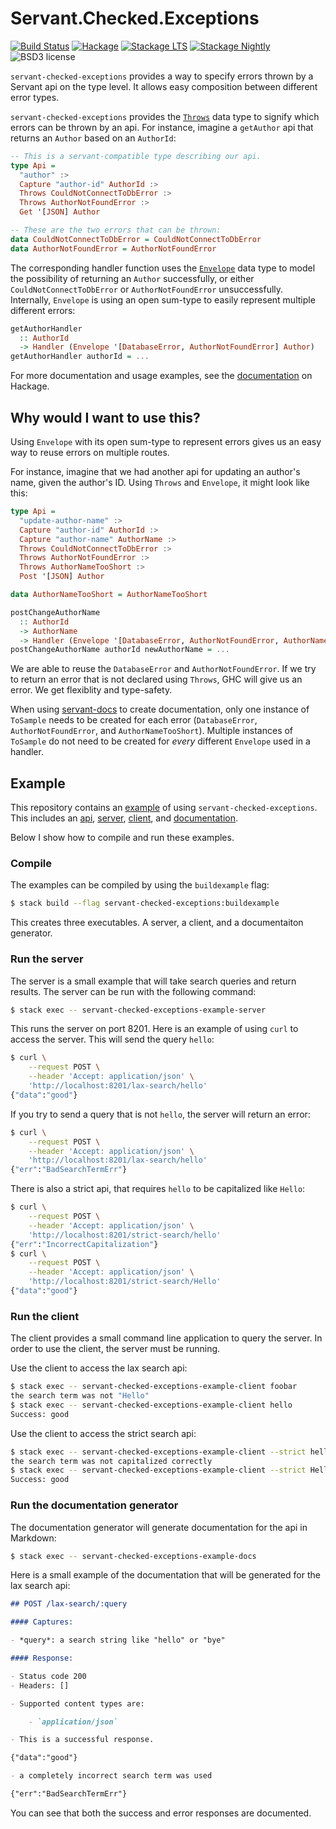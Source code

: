 
Servant.Checked.Exceptions
==========================

[![Build Status](https://secure.travis-ci.org/cdepillabout/servant-checked-exceptions.svg)](http://travis-ci.org/cdepillabout/servant-checked-exceptions)
[![Hackage](https://img.shields.io/hackage/v/servant-checked-exceptions.svg)](https://hackage.haskell.org/package/servant-checked-exceptions)
[![Stackage LTS](http://stackage.org/package/servant-checked-exceptions/badge/lts)](http://stackage.org/lts/package/servant-checked-exceptions)
[![Stackage Nightly](http://stackage.org/package/servant-checked-exceptions/badge/nightly)](http://stackage.org/nightly/package/servant-checked-exceptions)
![BSD3 license](https://img.shields.io/badge/license-BSD3-blue.svg)

`servant-checked-exceptions` provides a way to specify errors thrown by a
Servant api on the type level.  It allows easy composition between different
error types.

`servant-checked-exceptions` provides the
[`Throws`](https://hackage.haskell.org/package/servant-checked-exceptions/docs/Servant-Checked-Exceptions.html#t:Throws)
data type to signify which errors can be thrown by an api.  For instance,
imagine a `getAuthor` api that returns an `Author` based on an `AuthorId`:

```haskell
-- This is a servant-compatible type describing our api.
type Api =
  "author" :>
  Capture "author-id" AuthorId :>
  Throws CouldNotConnectToDbError :>
  Throws AuthorNotFoundError :>
  Get '[JSON] Author

-- These are the two errors that can be thrown:
data CouldNotConnectToDbError = CouldNotConnectToDbError
data AuthorNotFoundError = AuthorNotFoundError
```

The corresponding handler function uses the
[`Envelope`](https://hackage.haskell.org/package/servant-checked-exceptions/docs/Servant-Checked-Exceptions.html#t:Envelope)
data type to model the possibility of returning an `Author` successfully, or
either `CouldNotConnectToDbError` or `AuthorNotFoundError` unsuccessfully.
Internally, `Envelope` is using an open sum-type to easily represent multiple
different errors:

```haskell
getAuthorHandler
  :: AuthorId
  -> Handler (Envelope '[DatabaseError, AuthorNotFoundError] Author)
getAuthorHandler authorId = ...
```

For more documentation and usage examples, see the
[documentation](https://hackage.haskell.org/package/servant-checked-exceptions) on Hackage.

## Why would I want to use this?

Using `Envelope` with its open sum-type to represent errors gives us an easy
way to reuse errors on multiple routes.

For instance, imagine that we had another api for updating an author's name,
given the author's ID.  Using `Throws` and `Envelope`, it might look like this:

```haskell
type Api =
  "update-author-name" :>
  Capture "author-id" AuthorId :>
  Capture "author-name" AuthorName :>
  Throws CouldNotConnectToDbError :>
  Throws AuthorNotFoundError :>
  Throws AuthorNameTooShort :>
  Post '[JSON] Author

data AuthorNameTooShort = AuthorNameTooShort

postChangeAuthorName
  :: AuthorId
  -> AuthorName
  -> Handler (Envelope '[DatabaseError, AuthorNotFoundError, AuthorNameTooShort] Author)
postChangeAuthorName authorId newAuthorName = ...
```

We are able to reuse the `DatabaseError` and `AuthorNotFoundError`.  If we try
to return an error that is not declared using `Throws`, GHC will give us an
error.  We get flexiblity and type-safety.

When using [servant-docs](https://hackage.haskell.org/package/servant-docs) to
create documentation, only one instance of `ToSample` needs to be created for
each error (`DatabaseError`, `AuthorNotFoundError`, and `AuthorNameTooShort`).
Multiple instances of `ToSample` do not need to be created for _every_
different `Envelope` used in a handler.

## Example

This repository contains an [example](example/) of using
`servant-checked-exceptions`.  This includes an [api](example/Api.hs),
[server](example/Server.hs), [client](example/Client.hs), and
[documentation](example/Docs.hs).

Below I show how to compile and run these examples.

### Compile

The examples can be compiled by using the `buildexample` flag:

```sh
$ stack build --flag servant-checked-exceptions:buildexample
```

This creates three executables.  A server, a client, and a documentaiton
generator.

### Run the server

The server is a small example that will take search queries and return results.
The server can be run with the following command:

```sh
$ stack exec -- servant-checked-exceptions-example-server
```

This runs the server on port 8201.  Here is an example of using `curl` to
access the server.  This will send the query `hello`:

```sh
$ curl \
    --request POST \
    --header 'Accept: application/json' \
    'http://localhost:8201/lax-search/hello'
{"data":"good"}
```

If you try to send a query that is not `hello`, the server will return an error:

```sh
$ curl \
    --request POST \
    --header 'Accept: application/json' \
    'http://localhost:8201/lax-search/hello'
{"err":"BadSearchTermErr"}
```

There is also a strict api, that requires `hello` to be capitalized like `Hello`:

```sh
$ curl \
    --request POST \
    --header 'Accept: application/json' \
    'http://localhost:8201/strict-search/hello'
{"err":"IncorrectCapitalization"}
$ curl \
    --request POST \
    --header 'Accept: application/json' \
    'http://localhost:8201/strict-search/Hello'
{"data":"good"}
```

### Run the client

The client provides a small command line application to query the server.  In
order to use the client, the server must be running.

Use the client to access the lax search api:

```sh
$ stack exec -- servant-checked-exceptions-example-client foobar
the search term was not "Hello"
$ stack exec -- servant-checked-exceptions-example-client hello
Success: good
```

Use the client to access the strict search api:

```sh
$ stack exec -- servant-checked-exceptions-example-client --strict hello
the search term was not capitalized correctly
$ stack exec -- servant-checked-exceptions-example-client --strict Hello
Success: good
```

### Run the documentation generator

The documentation generator will generate documentation for the api in Markdown:

```sh
$ stack exec -- servant-checked-exceptions-example-docs
```

Here is a small example of the documentation that will be generated for the lax
search api:

```markdown
## POST /lax-search/:query

#### Captures:

- *query*: a search string like "hello" or "bye"

#### Response:

- Status code 200
- Headers: []

- Supported content types are:

    - `application/json`

- This is a successful response.

{"data":"good"}

- a completely incorrect search term was used

{"err":"BadSearchTermErr"}
```

You can see that both the success and error responses are documented.
